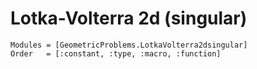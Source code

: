 
# Lotka-Volterra 2d (singular)

```@autodocs
Modules = [GeometricProblems.LotkaVolterra2dsingular]
Order   = [:constant, :type, :macro, :function]
```

